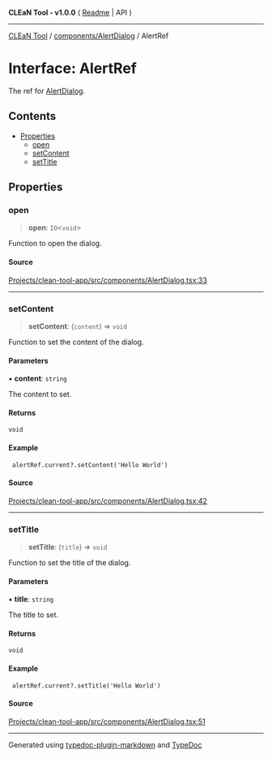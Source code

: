**CLEaN Tool - v1.0.0** ( [Readme](../../../README.md) \| API )

***

[CLEaN Tool](../../../modules.md) / [components/AlertDialog](../README.md) / AlertRef

# Interface: AlertRef

The ref for [AlertDialog](../functions/AlertDialog.md).

## Contents

- [Properties](AlertRef.md#properties)
  - [open](AlertRef.md#open)
  - [setContent](AlertRef.md#setcontent)
  - [setTitle](AlertRef.md#settitle)

## Properties

### open

> **open**: `IO`\<`void`\>

Function to open the dialog.

#### Source

[Projects/clean-tool-app/src/components/AlertDialog.tsx:33](https://github.com/yuckyh/clean-tool-app/)

***

### setContent

> **setContent**: (`content`) => `void`

Function to set the content of the dialog.

#### Parameters

▪ **content**: `string`

The content to set.

#### Returns

`void`

#### Example

```tsx
 alertRef.current?.setContent('Hello World')
```

#### Source

[Projects/clean-tool-app/src/components/AlertDialog.tsx:42](https://github.com/yuckyh/clean-tool-app/)

***

### setTitle

> **setTitle**: (`title`) => `void`

Function to set the title of the dialog.

#### Parameters

▪ **title**: `string`

The title to set.

#### Returns

`void`

#### Example

```tsx
 alertRef.current?.setTitle('Hello World')
```

#### Source

[Projects/clean-tool-app/src/components/AlertDialog.tsx:51](https://github.com/yuckyh/clean-tool-app/)

***

Generated using [typedoc-plugin-markdown](https://www.npmjs.com/package/typedoc-plugin-markdown) and [TypeDoc](https://typedoc.org/)
